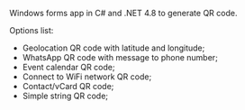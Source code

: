 Windows forms app in C# and .NET 4.8 to generate QR code.

Options list:
  - Geolocation QR code with latitude and longitude;
  - WhatsApp QR code with message to phone number;
  - Event calendar QR code;
  - Connect to WiFi network QR code;
  - Contact/vCard QR code;
  - Simple string QR code;
